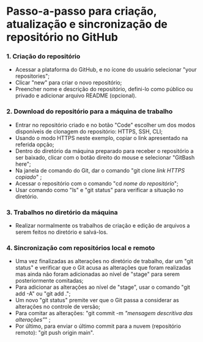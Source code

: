 # Passo-a-passo para criação, atualização e sincronização de repositório no GitHub



### 1. Criação do repositório

- Acessar a plataforma do GitHub, e no ícone do usuário selecionar "your repositories";
- Clicar "new" para criar o novo repositório;
- Preencher nome e descrição do repositório, defini-lo como público ou privado e adicionar arquivo README (opcional).



### 2. Download do repositório para a máquina de trabalho

- Entrar no repositório criado e no botão "Code" escolher um dos modos disponíveis de clonagem do repositório: HTTPS, SSH, CLI;
- Usando o modo HTTPS neste exemplo, copiar o link apresentado na referida opção;
- Dentro do diretório da máquina preparado para receber o repositório a ser baixado, clicar com o botão direito do mouse e selecionar "GitBash here";
- Na janela de comando do Git, dar o comando "git clone _link HTTPS copiado_" ;
- Acessar o repositório com o comando "cd _nome do repositório_";
- Usar comando como "ls" e "git status" para verificar a situação no diretório.



### 3. Trabalhos no diretório da máquina

- Realizar normalmente os trabalhos de criação e edição de arquivos a serem feitos no diretório e salvá-los.



### 4. Sincronização com repositórios local e remoto

- Uma vez finalizadas as alterações no diretório de trabalho, dar um "git status" e verificar que o Git acusa as alterações que foram realizadas mas ainda não foram adicionadas ao nível de "stage" para serem posteriormente comitadas;
- Para adicionar as alterações ao nível de "stage", usar o comando "git add -A" ou "git add .";
- Um novo "git status" premite ver que o Git passa a considerar as alterações no controle de versão;
- Para comitar as alterações: "git commit -m _"mensagem descritiva das alterações"_" ;
- Por último, para enviar o último commit para a nuvem (repositório remoto): "git push origin main".